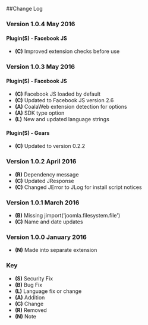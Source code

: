 ##Change Log

### Version 1.0.4 May 2016

#### Plugin(S) - Facebook JS
- **(C)** Improved extension checks before use

### Version 1.0.3 May 2016

#### Plugin(S) - Facebook JS
- **(C)** Facebook JS loaded by default
- **(C)** Updated to Facebook JS version 2.6
- **(A)** CoalaWeb extension detection for options
- **(A)** SDK type option
- **(L)** New and updated language strings

#### Plugin(S) - Gears
- **(C)** Updated to version 0.2.2

### Version 1.0.2 April 2016
- **(R)** Dependency message
- **(C)** Updated JResponse
- **(C)** Changed JError to JLog for install script notices

### Version 1.0.1 March 2016
- **(B)** Missing jimport('joomla.filesystem.file')
- **(C)** Name and date updates

### Version 1.0.0 January 2016
- **(N)** Made into separate extension

### Key
- **(S)** Security Fix
- **(B)** Bug Fix
- **(L)** Language fix or change
- **(A)** Addition
- **(C)** Change
- **(R)** Removed
- **(N)** Note
